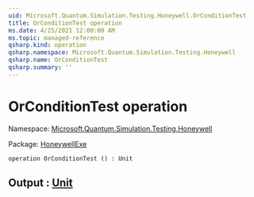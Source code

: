 ```yaml
---
uid: Microsoft.Quantum.Simulation.Testing.Honeywell.OrConditionTest
title: OrConditionTest operation
ms.date: 4/25/2021 12:00:00 AM
ms.topic: managed-reference
qsharp.kind: operation
qsharp.namespace: Microsoft.Quantum.Simulation.Testing.Honeywell
qsharp.name: OrConditionTest
qsharp.summary: ''
---
```


# OrConditionTest operation

Namespace: [Microsoft.Quantum.Simulation.Testing.Honeywell](xref:Microsoft.Quantum.Simulation.Testing.Honeywell)

Package: [HoneywellExe](https://nuget.org/packages/HoneywellExe)




```qsharp
operation OrConditionTest () : Unit
```


## Output : [Unit](xref:microsoft.quantum.qsharp.valueliterals#unit-literal)

